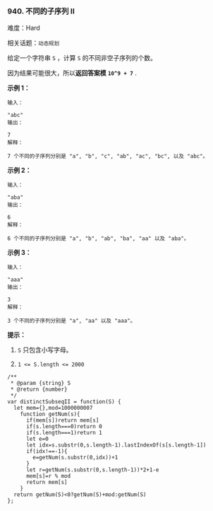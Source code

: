 ### 940. 不同的子序列 II

难度：Hard

相关话题：`动态规划`

给定一个字符串 `S` ，计算 `S` 的不同非空子序列的个数。



因为结果可能很大，所以**返回答案模** **`10^9 + 7`** .







**示例 1：** 



```
输入：

"abc"
输出：

7
解释：

7 个不同的子序列分别是 "a", "b", "c", "ab", "ac", "bc", 以及 "abc"。
```


**示例 2：** 



```
输入：

"aba"
输出：

6
解释：

6 个不同的子序列分别是 "a", "b", "ab", "ba", "aa" 以及 "aba"。
```


**示例 3：** 



```
输入：

"aaa"
输出：

3
解释：

3 个不同的子序列分别是 "a", "aa" 以及 "aaa"。
```










**提示：** 




1.  `S` 只包含小写字母。

2.  `1 <= S.length <= 2000` 












```
/**
 * @param {string} S
 * @return {number}
 */
var distinctSubseqII = function(S) {
  let mem={},mod=1000000007
    function getNum(s){
      if(mem[s])return mem[s]
      if(s.length===0)return 0
      if(s.length===1)return 1
      let e=0
      let idx=s.substr(0,s.length-1).lastIndexOf(s[s.length-1])
      if(idx!==-1){
        e=getNum(s.substr(0,idx))+1
      }
      let r=getNum(s.substr(0,s.length-1))*2+1-e
      mem[s]=r % mod
      return mem[s]
    }
  return getNum(S)<0?getNum(S)+mod:getNum(S)
};
```

